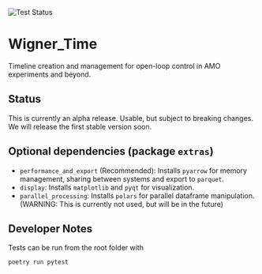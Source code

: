 ![Test Status](https://github.com/WignerQuantumOptics/Wigner_Time/actions/workflows/tests.yml/badge.svg)

# Wigner_Time
Timeline creation and management for open-loop control in AMO experiments and beyond.

## Status
This is currently an alpha release. Usable, but subject to breaking changes.
We will release the first stable version soon.


## Optional dependencies (package `extras`) 
 - `performance_and_export` (Recommended): Installs `pyarrow` for memory management, sharing between systems and export to `parquet`.
 - `display`: Installs `matplotlib` and `pyqt` for visualization.
 - `parallel_processing`: Installs `polars` for parallel dataframe manipulation. (WARNING: This is currently not used, but will be in the future)

## Developer Notes
Tests can be run from the root folder with
```bash
poetry run pytest
```
